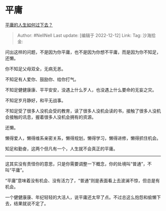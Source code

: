 # 平庸

[平庸的人生如何过下去？](https://www.zhihu.com/question/571810432/answer/2798018197)

> Author: #NellNell
> Last update: [编辑于 2022-12-12]
> Link:
> Tag:
> 沙海拾金:

问出这样的问题，不是因为你平庸，也不是因为你想不平庸，而是因为你不知足，还懒。

你不知足父母双全，无病无恙。

不知足有人爱你、鼓励你、给你打气。

不知足健健康康、平平安安，没遇上什么歹人，也没遇上什么要命的无妄之灾。

不知足岁月静好，和平无战事。

不知足受了很多人没机会受的教育，读了很多人没机会读的书，接触了很多人没机会接触的讯息，握着很多人没机会拥有的资源。

还懒。

懒得爱人，懒得维系亲密关系，懒得规划，懒得学习，懒得进修，懒得抓住机会。

知足和勤奋，这两个但凡有一个，人生就不会真正的平庸。

---

这其实没有责怪你的意思，只是你需要调整一下概念，你的处境叫“普通”，不叫“平庸”。

“平庸”意味着没有机会、没有活力了，“普通”则是表面看上去波澜不惊，但总是有机会。

一个健健康康、年纪轻轻的大活人，说平庸还太早了点。不过总这么抱怨和偷懒下去，结果就说不定了。
